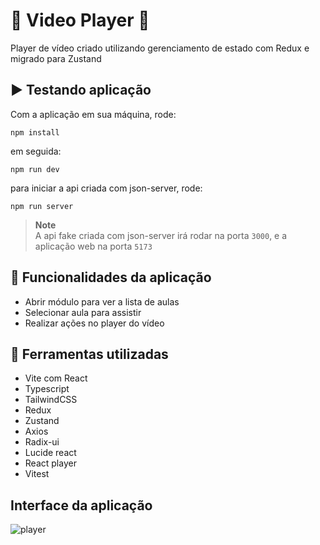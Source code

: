 # 🎥 Video Player 🎥

Player de vídeo criado utilizando gerenciamento de estado com Redux e migrado para Zustand

## ▶️ Testando aplicação
Com a aplicação em sua máquina, rode:
```
npm install
```
em seguida:
```
npm run dev
```
para iniciar a api criada com json-server, rode:
```
npm run server
```

> **Note**        
> A api fake criada com json-server irá rodar na porta ```3000```, e a aplicação web na porta ```5173```

## 💠 Funcionalidades da aplicação
- Abrir módulo para ver a lista de aulas
- Selecionar aula para assistir
- Realizar ações no player do vídeo

## 🔱 Ferramentas utilizadas  
- Vite com React
- Typescript
- TailwindCSS
- Redux
- Zustand
- Axios
- Radix-ui
- Lucide react
- React player
- Vitest

## Interface da aplicação
![player](https://github.com/BertanDev/video-player/assets/72395637/39906e3a-440e-4758-864a-a1ff00fe2c14)
